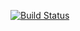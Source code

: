 [![Build Status](https://dev.azure.com/NewHRPortal/HRPortal/_apis/build/status/HRPortal?branchName=master)](https://dev.azure.com/NewHRPortal/HRPortal/_build/latest?definitionId=1&branchName=master)
